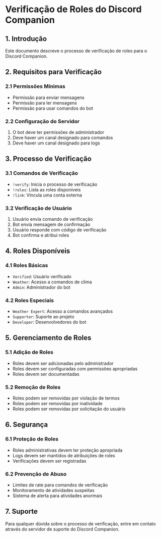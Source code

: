 # Verificação de Roles do Discord Companion

## 1. Introdução
Este documento descreve o processo de verificação de roles para o Discord Companion.

## 2. Requisitos para Verificação

### 2.1 Permissões Mínimas
- Permissão para enviar mensagens
- Permissão para ler mensagens
- Permissão para usar comandos do bot

### 2.2 Configuração do Servidor
1. O bot deve ter permissões de administrador
2. Deve haver um canal designado para comandos
3. Deve haver um canal designado para logs

## 3. Processo de Verificação

### 3.1 Comandos de Verificação
- `!verify`: Inicia o processo de verificação
- `!roles`: Lista as roles disponíveis
- `!link`: Vincula uma conta externa

### 3.2 Verificação de Usuário
1. Usuário envia comando de verificação
2. Bot envia mensagem de confirmação
3. Usuário responde com código de verificação
4. Bot confirma e atribui roles

## 4. Roles Disponíveis

### 4.1 Roles Básicas
- `Verified`: Usuário verificado
- `Weather`: Acesso a comandos de clima
- `Admin`: Administrador do bot

### 4.2 Roles Especiais
- `Weather Expert`: Acesso a comandos avançados
- `Supporter`: Suporte ao projeto
- `Developer`: Desenvolvedores do bot

## 5. Gerenciamento de Roles

### 5.1 Adição de Roles
- Roles devem ser adicionadas pelo administrador
- Roles devem ser configuradas com permissões apropriadas
- Roles devem ser documentadas

### 5.2 Remoção de Roles
- Roles podem ser removidas por violação de termos
- Roles podem ser removidas por inatividade
- Roles podem ser removidas por solicitação do usuário

## 6. Segurança

### 6.1 Proteção de Roles
- Roles administrativas devem ter proteção apropriada
- Logs devem ser mantidos de atribuições de roles
- Verificações devem ser registradas

### 6.2 Prevenção de Abuso
- Limites de rate para comandos de verificação
- Monitoramento de atividades suspeitas
- Sistema de alerta para atividades anormais

## 7. Suporte
Para qualquer dúvida sobre o processo de verificação, entre em contato através do servidor de suporte do Discord Companion.
